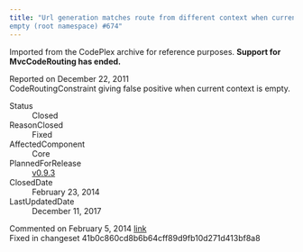 ```yaml
---
title: "Url generation matches route from different context when current context is
empty (root namespace) #674"
---
```

<div class="note">
   <p>
      Imported from the CodePlex archive for reference purposes. <b>Support for MvcCodeRouting has ended.</b></p>
</div>
<div class="issue-report">
   <div class="issue-header">Reported on 
      <time datetime="2011-12-22T18:12:26.99-08:00" title="2011-12-22T18:12:26.99-08:00">December 22, 2011</time>
   </div>
   <div class="issue-message" markdown="1">CodeRoutingConstraint giving false positive when current context is empty.
      
   </div>
   <div class="issue-footer">
      <dl>
         <dt>Status</dt>
         <dd>Closed</dd>
         <dt>ReasonClosed</dt>
         <dd>Fixed</dd>
         <dt>AffectedComponent</dt>
         <dd>Core</dd>
         <dt>PlannedForRelease</dt>
         <dd><a href="https://github.com/maxtoroq/MvcCodeRouting/releases/tag/v0.9.3">v0.9.3</a></dd>
         <dt>ClosedDate</dt>
         <dd>
            <time datetime="2014-02-23T19:00:51.357-08:00" title="2014-02-23T19:00:51.357-08:00">February 23, 2014</time>
         </dd>
         <dt>LastUpdatedDate</dt>
         <dd>
            <time datetime="2017-12-11T02:15:56.247-08:00" title="2017-12-11T02:15:56.247-08:00">December 11, 2017</time>
         </dd>
      </dl>
   </div>
</div>
<div id="post132733" class="issue-comment">
   <div class="issue-header">Commented on 
      <time datetime="2014-02-05T11:42:29.9-08:00" title="2014-02-05T11:42:29.9-08:00">February 5, 2014</time> <a href="#post132733" class="post-link">link</a></div>
   <div class="issue-message" markdown="1">Fixed in changeset 41b0c860cd8b6b64cff89d9fb10d271d413bf8a8
      
   </div>
</div>